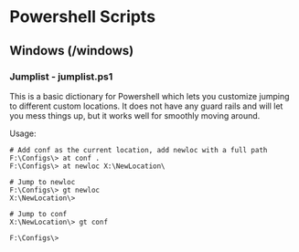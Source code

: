 # Powershell Scripts

## Windows (/windows)

### Jumplist - jumplist.ps1
This is a basic dictionary for Powershell which lets you customize jumping
to different custom locations. It does not have any guard rails and will let you
mess things up, but it works well for smoothly moving around.

Usage:
```
# Add conf as the current location, add newloc with a full path
F:\Configs\> at conf .
F:\Configs\> at newloc X:\NewLocation\

# Jump to newloc
F:\Configs\> gt newloc
X:\NewLocation\>

# Jump to conf
X:\NewLocation\> gt conf

F:\Configs\>
```
